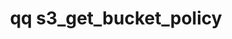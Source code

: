 ---
category: s3
command: s3_get_bucket_policy
optional_options:
- alternate: []
  help: The target bucket for which the access policy will be retrieved
  name: --bucket
  required: false
- alternate: []
  help: Print an example Policy.
  name: --example
  required: false
permalink: /qq-cli-command-guide/s3/s3_get_bucket_policy.html
positional_options: []
sidebar: qq_cli_command_reference_sidebar
summary: This section explains how to use the <code>qq s3_get_bucket_policy</code>
  command.
synopsis: Retrieve entries of the access policy json stored at `BUCKET`.
title: qq s3_get_bucket_policy
usage: qq s3_get_bucket_policy [-h] [--bucket BUCKET] [--example]
zendesk_source: qq CLI Command Guide

---